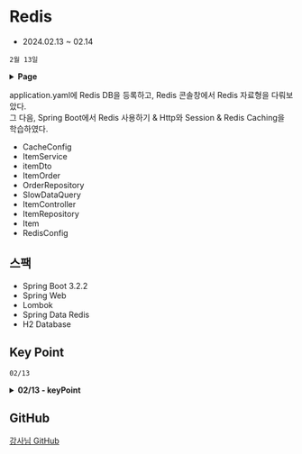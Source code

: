 # Redis
- 2024.02.13 ~ 02.14

`2월 13일`
<details>
<summary><strong>Page</strong></summary>

- 공통사항

<div>application.yaml</div>
<hr>

- Spring Boot에서 Redis 사용하기
<div>RedisConfig</div>
<div>SimpleController</div>
<div>PersonDto</div>
<hr>

- Http와 Session
<div>build.gradle: 1. 서버 인스턴스 세션 공유 설정</div>
<div>RedisConfig: 2. 서버 인스턴스 세션 공유 설정</div>
<div>SessionController</div>
<hr>

- Redis Caching
<div>Item</div>
<div>ItemRepository</div>
<div>ItemDto</div>
<div>ItemService</div>
<div>ItemController</div>
<div>SlowDataQuery: 1초 지연 동작하는 DB</div>
</details>

application.yaml에 Redis DB을 등록하고, Redis 콘솔창에서 Redis 자료형을 다뤄보았다.  
그 다음, Spring Boot에서 Redis 사용하기 & Http와 Session & Redis Caching을 학습하였다.

- CacheConfig
- ItemService
- itemDto
- ItemOrder
- OrderRepository
- SlowDataQuery
- ItemController
- ItemRepository
- Item
- RedisConfig

## 스팩

- Spring Boot 3.2.2
- Spring Web
- Lombok
- Spring Data Redis
- H2 Database

## Key Point

`02/13`
<details>
<summary><strong>02/13 - keyPoint</strong></summary>

1. application.yaml: Redis 연결
```yaml
spring:
  data:
    redis:
      host: <서버 주소>
      port: <포트 번호>
      username: <사용자 계정, 기본값 default>
      password: <사용자 비밀번호>
```

2. RedisTemplate & ValueOperations (String)  
[SimpleController.java](src/main/java/com/example/redis/SimpleController.java)
```java
@RestController
@RequiredArgsConstructor
public class SimpleController {
  // 문자열 Key와 문자열로 구성된 Value를 다루기 위한 RedisTemplate
  // (Java 기준 Value가 문자열이란 뜻이다.)
  private final StringRedisTemplate redisTemplate;

  // Put을 통해 Key-Value를 설정해서 Redis에 저장
  @PutMapping("string")
  @ResponseStatus(HttpStatus.NO_CONTENT)
  public void setString(
    @RequestParam("key")
    String key,
    @RequestParam("value")
    String value
  ) {
    // Redis에 String을 저장하고 싶다
    // ValueOperations: Redis 기준 문자열 작업을 위한 클래스
    ValueOperations<String, String> operations
      = redisTemplate.opsForValue();
    // SET key value
    operations.set(key, value);

//    // List를 위한 클래스
//    ListOperations<String, String> listOperations
//      = redisTemplate.opsForList();
//    listOperations.leftPush(key, value);
//    listOperations.leftPop(key);

//    // Set을 위한 클래스
//    SetOperations<String, String> setOperations
//            = redisTemplate.opsForSet();
//    setOperations.add(key, value);
  }

  // Get을 통해서 데이터 회수
  @GetMapping("string")
  public String getString(
    @RequestParam("key")
    String key
  ) {
    ValueOperations<String, String> operations
      = redisTemplate.opsForValue();
    // GET key
    String value = operations.get(key); // nullable이다.
    if (value == null)
      throw new ResponseStatusException(HttpStatus.NOT_FOUND);
    return value;

        /* // Sets 데이터 회수
        SetOperations<String, String> operations
                = redisTemplate.opsForSet();
        return operations.members(key);
        */
  }
}
```

3. Configuration (PersonDto) & RedisTemplate & ValueOperations (PersonDto)  
[RedisConfig.java](src/main/java/com/example/redis/config/RedisConfig.java)
```java
@Configuration
public class RedisConfig {

  // PersonDto
  @Bean
  public RedisTemplate<String, PersonDto> personRedisTemplate(
    // RedisConnectionFactory: Redis와 연결해주는 객체
    RedisConnectionFactory connectionFactory
  ) {
    RedisTemplate<String, PersonDto> template = new RedisTemplate<>();
    // 연결을 어떻게 받아올 것인지 설정
    template.setConnectionFactory(connectionFactory);
    // 주어진 데이터의 직렬화 방식을 결정한다.
    // Redis의 Value은 결국 문자열의 형식이니까,
    // 주어진 데이터(DTO)를 어떻게 문자열로 바꿀 것인지를 정의
    // 미리 만들어진 JSON 변환기를 설정 (Jackson 라이브러리에게 객체를 직렬화하는 방식을 전달)
//    template.setDefaultSerializer(RedisSerializer.json());
    // 미리 만들어진 String 변환기를 설정
    template.setKeySerializer(RedisSerializer.string());
    // 미리 만들어진 JSON 변환기를 설정
    template.setValueSerializer(RedisSerializer.json());

    return template;
  }
}
```
[SimpleController.java](src/main/java/com/example/redis/SimpleController.java)
```java
@RestController
@RequiredArgsConstructor
public class SimpleController {
  // 커스텀한 Configuration한 Bean 주입
  private final RedisTemplate<String, PersonDto> personRedisTemplate;

  @PutMapping("/person")
  @ResponseStatus(HttpStatus.NO_CONTENT)
  public void setPerson(
    @RequestParam("name")
    String name,
    @RequestBody
    PersonDto dto
  ) {
    ValueOperations<String, PersonDto> operations
      = personRedisTemplate.opsForValue();
    operations.set(name, dto);
  }

  @GetMapping("/person")
  public PersonDto getPerson(
    @RequestParam("name")
    String name
  ) {
    ValueOperations<String, PersonDto> operations
      = personRedisTemplate.opsForValue();
    PersonDto value = operations.get(name);
    if (value == null)
      throw new ResponseStatusException(HttpStatus.NOT_FOUND);

    return value;
  }
}
```
4. 분산환경에서 Redis를 사용해 HttpSession 공유 설정
build.gradle & RedisConfig & SessionController  
[build.gradle](build.gradle)
```yaml
	// 1. 서버 인스턴스 세션 공유 설정
	implementation 'org.springframework.session:spring-session-data-redis'
```
[RedisConfig.java](src/main/java/com/example/redis/config/RedisConfig.java)
```java
@Configuration
// @EnableRedisHttpSession
// : 2. 서버 인스턴스 세션 공유 설정
// maxInactiveIntervalInSeconds
// : 세션을 유지할 시간 설정
@EnableRedisHttpSession(maxInactiveIntervalInSeconds = 10)
public class RedisConfig {
  // ...
}
```
[SessionController.java](src/main/java/com/example/redis/SessionController.java)
```java
// 인증 외 상황(장바구니 등)에서 세션 정보를 저장하기 위한 Controller
@Slf4j
@RestController
@RequestMapping("/session")
public class SessionController {
  @PutMapping
  @ResponseStatus(HttpStatus.NO_CONTENT)
  public void setSession(
    @RequestParam("key") String key,
    @RequestParam("value") String value,
    // Key - Value로 이뤄져 있음
    HttpSession session
  ) {
    session.setAttribute(key, value);
  }

  @GetMapping
  public String getSession(
    @RequestParam("key") String key,
    HttpSession session
  ) {
    // setAttribute를 Object형으로 저장하였기에 Object로 받아준다.
    Object value = session.getAttribute(key);
    if (value == null)
      throw new ResponseStatusException(HttpStatus.NOT_FOUND);
    if (!(value instanceof String))
      throw new ResponseStatusException(HttpStatus.INTERNAL_SERVER_ERROR);

    return value.toString();
  }
}
```
5. Redis Caching  
RedisConfig & Item & ItemRepository & ItemDto & SlowDataQuery & ItemService & ItemController  
[RedisConfig.java](src/main/java/com/example/redis/config/RedisConfig.java)
```java
@Configuration
// @EnableRedisHttpSession
// : 2. 서버 인스턴스 세션 공유 설정
// maxInactiveIntervalInSeconds
// : 세션을 유지할 시간 설정
@EnableRedisHttpSession(maxInactiveIntervalInSeconds = 10)
public class RedisConfig {
  // ItemDto
  @Bean
  public RedisTemplate<Long, ItemDto> cacheRedisTemplate(
    RedisConnectionFactory connectionFactory
  ) {
    RedisTemplate<Long, ItemDto> template = new RedisTemplate<>();
    template.setConnectionFactory(connectionFactory);
    template.setDefaultSerializer(RedisSerializer.json());
    return template;
  }
}
```
[ItemService.java](src/main/java/com/example/redis/ItemService.java)
```java
@Slf4j
@Service
@RequiredArgsConstructor
// SlowDataQuery를 사용하는 ItemService
public class ItemService {
  private final SlowDataQuery repository;

  // @Resource로 DI 해준다.
  // RedisTemplate이 가지고 있는 ValueOperations를 바로 받아올 수 있다.
  @Resource(name = "cacheRedisTemplate")
  private ValueOperations<Long, ItemDto> cacheOps;
  

  public List<ItemDto> readAll() {
    return repository.findAll()
      .stream()
      .map(ItemDto::fromEntity)
      .toList();
  }
  
  public ItemDto readOne(Long id) {
    // Cache Aside를 RedisTemplate을 활용해 직접 구현해 보자.
    // 1. cacheOps에서 ItemDto를 찾아본다.
    // GET id
    ItemDto found = cacheOps.get(id);
    // 2. null일 경우 데이터베이스에서 조회한다.
    if (found == null) {
      // 2-1. 없으면 404
      found = repository.findById(id)
        .map(ItemDto::fromEntity)
        .orElseThrow(() ->
          new ResponseStatusException(HttpStatus.NOT_FOUND));
      // 2-2. 있으면 캐시에 저장
      // Duration.ofSeconds(): 3번째 인자로 만료 시간 설정 가능
      cacheOps.set(id, found, Duration.ofSeconds(10));
    }

    // 3. 최종적으로 데이터를 변환한다.
    return found;
  }
}
```
</details>

## GitHub
[강사님 GitHub](https://github.com/edujeeho0/likelion-backend-8-redis)